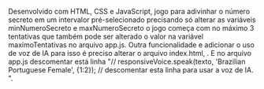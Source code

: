 Desenvolvido com HTML, CSS e JavaScript, jogo para adivinhar o número secreto em um intervalor pré-selecionado precisando só alterar as variáveis minNumeroSecreto e maxNumeroSecreto o jogo começa com no máximo 3 tentativas que também pode ser alterado o valor na variável maximoTentativas no arquivo app.js. Outra funcionalidade e adicionar o uso de voz de IA para isso é preciso alterar o arquivo index.html,   <!-- EXEMPLO "<script src="https://code.responsivevoice.org/responsivevoice.js?key=CopieSuaChaveKeyAqui"></script>"
        O jogo executa normal sem voz de IA para alterar você precisa criar uma conta no site "https://code.responsivevoice.org/responsivevoice.js"
        e criar uma chave API e copiar o link gerado com a chave de autorização trocando na linha abaixo, fica como o exemplo acima.
    -->
    <script src="https://code.responsivevoice.org/responsivevoice.js"></script>. E no arquivo app.js descomentar está linha "// responsiveVoice.speak(texto, 'Brazilian Portuguese Female', {1:2}); // descomentar esta linha para usar a voz de IA. ".
